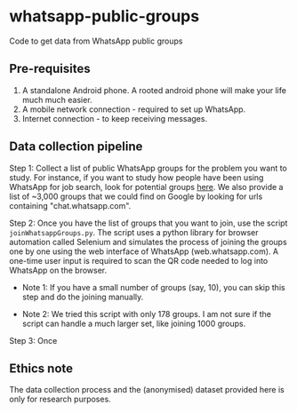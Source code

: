 # whatsapp-public-groups
Code to get data from WhatsApp public groups

## Pre-requisites

1. A standalone Android phone. A rooted android phone will make your life much much easier.
2. A mobile network connection - required to set up WhatsApp.
3. Internet connection - to keep receiving messages.

## Data collection pipeline

Step 1: Collect a list of public WhatsApp groups for the problem you want to study.
For instance, if you want to study how people have been using WhatsApp for job search, look for potential groups <a href="https://aileensoul.wordpress.com/2017/11/02/whatsapp-group-links-for-job-seekers/" target=_blank>here</a>.
We also provide a list of ~3,000 groups that we could find on Google by looking for urls containing "chat.whatsapp.com".

Step 2: Once you have the list of groups that you want to join, use the script `joinWhatsappGroups.py`.
The script uses a python library for browser automation called Selenium and simulates the process of joining the groups one by one using the web interface of WhatsApp (web.whatsapp.com).
A one-time user input is required to scan the QR code needed to log into WhatsApp on the browser.

* Note 1: If you have a small number of groups (say, 10), you can skip this step and do the joining manually.

* Note 2: We tried this script with only 178 groups. I am not sure if the script can handle a much larger set, like joining 1000 groups.

Step 3: Once

## Ethics note

The data collection process and the (anonymised) dataset provided here is only for research purposes.
